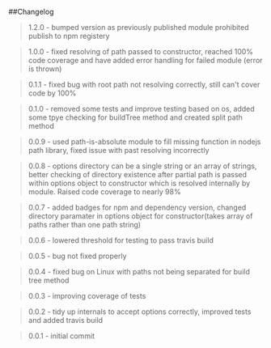 ##Changelog

>1.2.0 - bumped version as previously published module prohibited publish to npm registery

>1.0.0 - fixed resolving of path passed to constructor, reached 100% code coverage and have added error handling for failed module (error is thrown)

>0.1.1 - fixed bug with root path not resolving correctly, still can't cover code by 100%

>0.1.0 - removed some tests and improve testing based on os, added some tpye checking for buildTree method and created split path method

>0.0.9 - used path-is-absolute module to fill missing function in nodejs path library, fixed issue with past resolving incorrectly

>0.0.8 - options directory can be a single string or an array of strings, better checking of directory existence after partial path is passed within options object to constructor which is resolved internally by module.  Raised code coverage to nearly 98%

>0.0.7 - added badges for npm and dependency version, changed directory paramater in options object for constructor(takes array of paths rather than one path string)

>0.0.6 - lowered threshold for testing to pass travis build

>0.0.5 - bug not fixed properly

>0.0.4 - fixed bug on Linux with paths not being separated for build tree method

>0.0.3 - improving coverage of tests

>0.0.2 - tidy up internals to accept options correctly, improved tests and added travis build

>0.0.1 - initial commit
